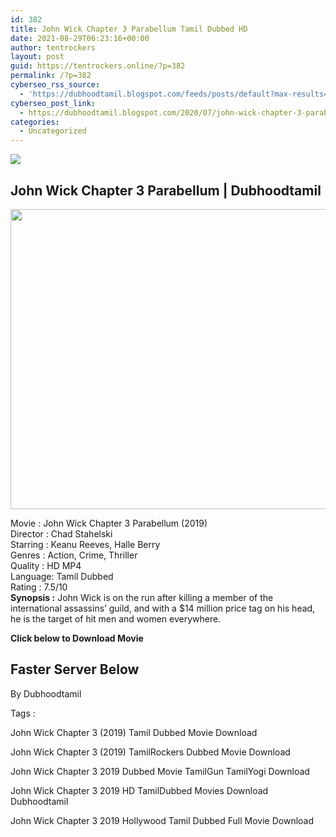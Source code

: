 ```yaml
---
id: 382
title: John Wick Chapter 3 Parabellum Tamil Dubbed HD
date: 2021-08-29T06:23:16+00:00
author: tentrockers
layout: post
guid: https://tentrockers.online/?p=382
permalink: /?p=382
cyberseo_rss_source:
  - 'https://dubhoodtamil.blogspot.com/feeds/posts/default?max-results=150&start-index=151'
cyberseo_post_link:
  - https://dubhoodtamil.blogspot.com/2020/07/john-wick-chapter-3-parabellum-tamil.html
categories:
  - Uncategorized
---
```

<div class="media_block">
  <img src="https://1.bp.blogspot.com/-fwtGtm2BfF8/XvyDOOc4ohI/AAAAAAAABmw/YsSvK7DrelUeDnKS60Pk1U2fO5vPnbYwwCNcBGAsYHQ/s72-c/IMG_9376.jpeg" class="media_thumbnail" />
</div>

<div dir="ltr" trbidi="on" readability="25.503393665158">
  <h2>
    <span>John Wick Chapter 3 Parabellum | Dubhoodtamil</span>
  </h2>
  
  <div class="separator">
    <a href="https://1.bp.blogspot.com/-fwtGtm2BfF8/XvyDOOc4ohI/AAAAAAAABmw/YsSvK7DrelUeDnKS60Pk1U2fO5vPnbYwwCNcBGAsYHQ/s1600/IMG_9376.jpeg" imageanchor="1"><img loading="lazy" border="0" data-original-height="1204" data-original-width="1600" height="480" src="https://1.bp.blogspot.com/-fwtGtm2BfF8/XvyDOOc4ohI/AAAAAAAABmw/YsSvK7DrelUeDnKS60Pk1U2fO5vPnbYwwCNcBGAsYHQ/s640/IMG_9376.jpeg" width="640" /></a>
  </div>
  
  <p>
    Movie<span> </span>:<span> </span>John Wick Chapter 3 Parabellum (2019)<br />Director<span> </span>:<span> </span>Chad Stahelski<br />Starring<span> </span>:<span> </span>Keanu Reeves, Halle Berry<br />Genres<span> </span>:<span> </span>Action, Crime, Thriller<br />Quality<span> </span>:<span> </span>HD MP4<br />Language:<span> </span>Tamil Dubbed<br />Rating<span> </span>:<span> </span>7.5/10<br /><b>Synopsis :</b> John Wick is on the run after killing a member of the international assassins&#8217; guild, and with a $14 million price tag on his head, he is the target of hit men and women everywhere.
  </p>
  
  <p>
    <span><b>Click below to Download Movie</b></span>
  </p>
  
  <h2>
    <span><b>Faster Server Below</b></span>
  </h2>
  
  <p>
    <span>By Dubhoodtamil</span>
  </p>
  
  <p>
    <span>Tags :</span>
  </p>
  
  <p>
    <span>John Wick Chapter 3 (2019) Tamil Dubbed Movie Download</span>
  </p>
  
  <p>
    <span>John Wick Chapter 3 (2019) TamilRockers Dubbed Movie&nbsp;</span><span>Download</span>
  </p>
  
  <p>
    <span>John Wick Chapter 3 2019 Dubbed Movie TamilGun TamilYogi Download</span>
  </p>
  
  <p>
    <span>John Wick Chapter 3 2019 HD TamilDubbed Movies Download Dubhoodtamil&nbsp;</span>
  </p>
  
  <p>
    <span>John Wick Chapter 3 2019 Hollywood Tamil Dubbed Full Movie Download</span>
  </p>
</div>